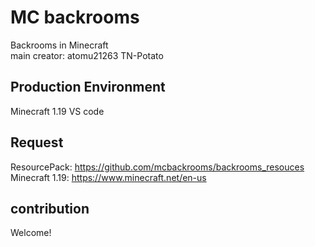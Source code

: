 # MC backrooms
Backrooms in Minecraft  
main creator: atomu21263 TN-Potato  

## Production Environment
Minecraft 1.19
VS code
## Request
ResourcePack: https://github.com/mcbackrooms/backrooms_resouces
Minecraft 1.19: https://www.minecraft.net/en-us

## contribution
Welcome!